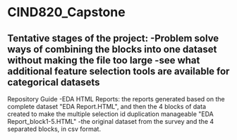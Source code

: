 # CIND820_Capstone

Tentative stages of the project: 
  -Problem solve ways of combining the blocks into one dataset without making the file too large
  -see what additional feature selection tools are available for categorical datasets
  -

Repository Guide
  -EDA HTML Reports: the reports generated based on the complete dataset "EDA Report.HTML", and then the 4 blocks of data created to make the multiple selection id duplication manageable "EDA Report_block1-5.HTML"
  -the original dataset from the survey and the 4 separated blocks, in csv format.
